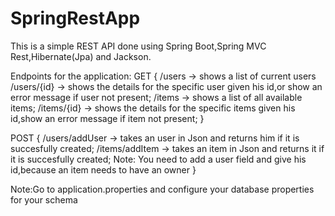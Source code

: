 # SpringRestApp
This is a simple REST API done using Spring Boot,Spring MVC Rest,Hibernate(Jpa) and Jackson.

Endpoints for the application: 
GET {
/users -> shows a list of current users
/users/{id} -> shows the details for the specific user given his id,or show an error message if user not present;
/items -> shows a list of all available items;
/items/{id} -> shows the details for the specific items given his id,show an error message if item not present;
}

POST {
/users/addUser -> takes an user in Json and returns him if it is succesfully created;
/items/addItem -> takes an item in Json and returns it if it is succesfully created;
Note: You need to add a user field and give his id,because an item needs to have an owner
}


Note:Go to application.properties and configure your database properties for your schema

